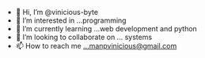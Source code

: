 - 👋 Hi, I’m @vinicious-byte
- 👀 I’m interested in ...programming
- 🌱 I’m currently learning ...web development and python
- 💞️ I’m looking to collaborate on ... systems
- 📫 How to reach me ...manpvinicious@gmail.com

<!---
vinicious-byte/vinicious-byte is a ✨ special ✨ repository because its `README.md` (this file) appears on your GitHub profile.
You can click the Preview link to take a look at your changes.
--->
